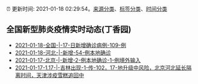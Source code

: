:alarm_clock: 更新时间: 2021-01-18 02:29:54。[来源分类](../README.md)、[标签分类](../TAGS.md)、[时间分类](../TIMELINE.md)

## 全国新型肺炎疫情实时动态(丁香园)




- [2021-01-18-全国-|-17-日新增确诊病例-109-例](http://www.nhc.gov.cn/xcs/yqtb/202101/8cb5929b31064955ba742815baf48f51.shtml) 
- [2021-01-18-河北-|-新增-54-例本地确诊](http://wjw.beijing.gov.cn/xwzx_20031/xwfb/202101/t20210118_2221632.html) 
- [2021-01-17-北京-|-新增-2-例本地确诊-1-例境外输入](http://app.cctv.com/special/cportal/detail/arti/index.html?id=ArtiaOjMtHSYaKvJvY5tFFsW210118&isfromapp=1) 
- [2021-01-17-1.17-|-吉林出现-1-传-102，17-地升级中风险，北京河北延长隔离时间，天津涉疫雪糕追回中]() 